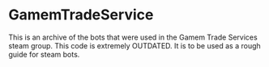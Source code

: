 # GamemTradeService
This is an archive of the bots that were used in the Gamem Trade Services steam group. This code is extremely OUTDATED. It is to be used as a rough guide for steam bots.
